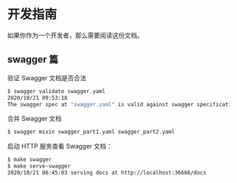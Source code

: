 # 开发指南

如果你作为一个开发者，那么需要阅读这份文档。

## swagger 篇

验证 Swagger 文档是否合法

```sh
$ swagger validate swagger.yaml
2020/10/21 09:53:18
The swagger spec at "swagger.yaml" is valid against swagger specification 2.0
```

合并 Swagger 文档

```sh
$ swagger mixin swagger_part1.yaml swagger_part2.yaml
```

启动 HTTP 服务查看 Swagger 文档：

```sh
$ make swagger
$ make serve-swagger
2020/10/21 06:45:03 serving docs at http://localhost:36666/docs
```




